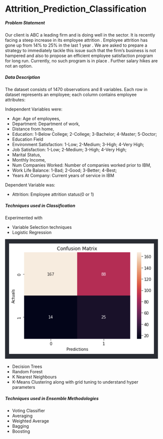 # Attrition_Prediction_Classification

##### **Problem Statement**
Our client is ABC a leading firm and is doing well in the sector. It is recently facing a steep increase in its employee attrition . Employee attrition has gone up from 14% to 25% in the last 1 year . We are asked to prepare a strategy to immediately tackle this issue such that the firm’s business is not hampered and also to propose an efficient employee satisfaction program for long run. Currently, no such program is in place . Further salary hikes are not an option.

##### **Data Description**
The dataset consists of 1470 observations and 8 variables. Each row in dataset represents an employee; each column contains employee attributes:

Independent Variables were:

- Age: Age of employees,
- Department: Department of work,
- Distance from home,
- Education: 1-Below College; 2-College; 3-Bachelor; 4-Master; 5-Doctor;
- Education Field
- Environment Satisfaction: 1-Low; 2-Medium; 3-High; 4-Very High;
- Job Satisfaction: 1-Low; 2-Medium; 3-High; 4-Very High;
- Marital Status,
- Monthly Income,
- Num Companies Worked: Number of companies worked prior to IBM,
- Work Life Balance: 1-Bad; 2-Good; 3-Better; 4-Best;
- Years At Company: Current years of service in IBM

Dependent Variable was:
- Attrition: Employee attrition status(0 or 1)

##### **Techniques used in Classification**
Experimented with 
- Variable Selection techniques
- Logistic Regression

![alt text](https://github.com/Kensaroven/Attrition_Prediction_Classification/blob/main/Logistic%20CF.png?raw=true)

- Decision Trees
- Random Forest
- K Nearest Neighbours
- K-Means Clustering 
along with grid tuning to understand hyper parameters

##### **Techniques used in Ensemble Methodologies**
- Voting Classifier
- Averaging
- Weighted Average
- Bagging
- Boosting

